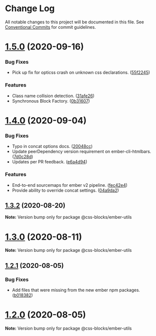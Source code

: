 # Change Log

All notable changes to this project will be documented in this file.
See [Conventional Commits](https://conventionalcommits.org) for commit guidelines.

# [1.5.0](https://github.com/linkedin/css-blocks/tree/master/packages/%40css-blocks/ember-utils/compare/v1.4.0...v1.5.0) (2020-09-16)


### Bug Fixes

* Pick up fix for opticss crash on unknown css declarations. ([55f2245](https://github.com/linkedin/css-blocks/tree/master/packages/%40css-blocks/ember-utils/commit/55f2245d810506bdda78e69ea65d4bebcc2ed1c2))


### Features

* Class name collision detection. ([31afe26](https://github.com/linkedin/css-blocks/tree/master/packages/%40css-blocks/ember-utils/commit/31afe264e71fe07cc2abadf711c72e77095ba498))
* Synchronous Block Factory. ([0b31607](https://github.com/linkedin/css-blocks/tree/master/packages/%40css-blocks/ember-utils/commit/0b31607aca6718f8690c20d69bc33ba96f4402b2))





# [1.4.0](https://github.com/linkedin/css-blocks/tree/master/packages/%40css-blocks/ember-utils/compare/v1.3.2...v1.4.0) (2020-09-04)


### Bug Fixes

* Typo in concat options docs. ([20048cc](https://github.com/linkedin/css-blocks/tree/master/packages/%40css-blocks/ember-utils/commit/20048ccc262bc33be428c6609dc02d2094e4010b))
* Update peerDependency version requirement on ember-cli-htmlbars. ([7d0c28d](https://github.com/linkedin/css-blocks/tree/master/packages/%40css-blocks/ember-utils/commit/7d0c28d50f0e39e94f8222242ee399be328be6b7))
* Updates per PR feedback. ([e6a4d94](https://github.com/linkedin/css-blocks/tree/master/packages/%40css-blocks/ember-utils/commit/e6a4d94c1743516968e1063f43dd43938b87d272))


### Features

* End-to-end sourcemaps for ember v2 pipeline. ([fec42e4](https://github.com/linkedin/css-blocks/tree/master/packages/%40css-blocks/ember-utils/commit/fec42e4e5c019c7c9a0a88d12a07acaec0a24baa))
* Provide ability to override concat settings. ([04a9da2](https://github.com/linkedin/css-blocks/tree/master/packages/%40css-blocks/ember-utils/commit/04a9da2b18abd3c7f3d26b2e673b9d019b172151))





## [1.3.2](https://github.com/linkedin/css-blocks/tree/master/packages/%40css-blocks/ember-utils/compare/v1.3.1...v1.3.2) (2020-08-20)

**Note:** Version bump only for package @css-blocks/ember-utils





# [1.3.0](https://github.com/linkedin/css-blocks/tree/master/packages/%40css-blocks/ember-utils/compare/v1.2.4...v1.3.0) (2020-08-11)

**Note:** Version bump only for package @css-blocks/ember-utils





## [1.2.1](https://github.com/linkedin/css-blocks/tree/master/packages/%40css-blocks/ember-utils/compare/v1.2.0...v1.2.1) (2020-08-05)


### Bug Fixes

* Add files that were missing from the new ember npm packages. ([b018382](https://github.com/linkedin/css-blocks/tree/master/packages/%40css-blocks/ember-utils/commit/b0183828bcbf5e0389d05dcdfca2db0e6a320bb8))





# [1.2.0](https://github.com/linkedin/css-blocks/tree/master/packages/%40css-blocks/ember-utils/compare/v1.1.2...v1.2.0) (2020-08-05)

**Note:** Version bump only for package @css-blocks/ember-utils
